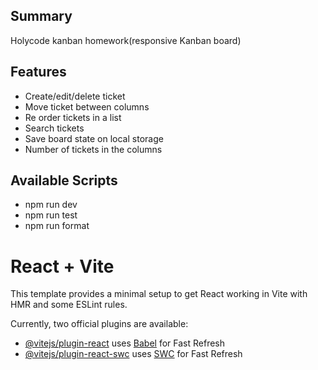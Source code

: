 ## Summary

Holycode kanban homework(responsive Kanban board) 

## Features
 - Create/edit/delete ticket
 - Move ticket between columns
 - Re order tickets in a list
 - Search tickets
 - Save board state on local storage
 - Number of tickets in the columns

 ## Available Scripts
 - npm run dev
 - npm run test
 - npm run format

# React + Vite

This template provides a minimal setup to get React working in Vite with HMR and some ESLint rules.

Currently, two official plugins are available:

- [@vitejs/plugin-react](https://github.com/vitejs/vite-plugin-react/blob/main/packages/plugin-react/README.md) uses [Babel](https://babeljs.io/) for Fast Refresh
- [@vitejs/plugin-react-swc](https://github.com/vitejs/vite-plugin-react-swc) uses [SWC](https://swc.rs/) for Fast Refresh
